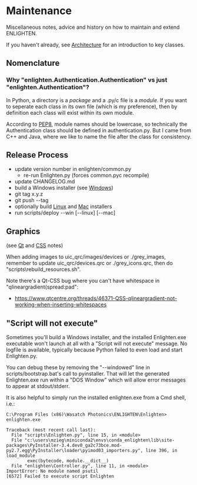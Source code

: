 # Maintenance

Miscellaneous notes, advice and history on how to maintain and extend ENLIGHTEN.

If you haven't already, see [Architecture](ARCHITECTURE.md) for an 
introduction to key classes.

## Nomenclature

### Why "enlighten.Authentication.Authentication" vs just "enlighten.Authentication"?

In Python, a directory is a _package_ and a .py/c file is a _module_.  If you 
want to seperate each class in its own file (which is my preference), then by
definition each class will exist within its own module.

According to [PEP8](https://www.python.org/dev/peps/pep-0008/#package-and-module-names),
module names should be lowercase, so technically the Authentication class should
be defined in authentication.py.  But I came from C++ and Java, where we like to
name the file after the class for consistency.

## Release Process

- update version number in enlighten/common.py
    - re-run Enlighten.py (forces common.pyc recompile)
- update CHANGELOG.md 
- build a Windows installer (see [Windows](BUILD_WIN11.md))
- git tag x.y.z
- git push --tag
- optionally build [Linux](BUILD_LINUX.md) and [Mac](BUILD_MACOS.md) installers
- run scripts/deploy --win [--linux] [--mac]

## Graphics

(see [Qt](QT.md) and [CSS](CSS.md) notes)

When adding images to uic\_qrc/images/devices or ./grey\_images, remember 
to update uic\_qrc/devices.qrc or ./grey\_icons.qrc, then do "scripts\rebuild_resources.sh".

Note there's a Qt-CSS bug where you can't have whitespace in "qlineargradient(spread:pad":

- https://www.qtcentre.org/threads/46371-QSS-qlineargradient-not-working-when-inserting-whitespaces

## "Script will not execute"

Sometimes you'll build a Windows installer, and the installed Enlighten.exe executable
won't launch at all with a "Script will not execute" message.  No logfile is available,
typically because Python failed to even load and start Enlighten.py.

You can debug these by removing the "--windowed" line in scripts/bootstrap.bat's call
to pyinstaller.  That will let the generated Enlighten.exe run within a "DOS Window"
which will allow error messages to appear at stdout/stderr.

It is also helpful to simply run the installed enlighten.exe from a Cmd shell, i.e.:

    C:\Program Files (x86)\Wasatch Photonics\ENLIGHTEN\Enlighten> enlighten.exe

    Traceback (most recent call last):
      File "scripts\Enlighten.py", line 15, in <module>
      File "c:\users\mzieg\miniconda2\envs\conda_enlighten\lib\site-packages\PyInstaller-3.4.dev0_ga2c73bce.mod-py2.7.egg\PyInstaller\loader\pyimod03_importers.py", line 396, in load_module
            exec(bytecode, module.__dict__)
      File "enlighten\Controller.py", line 11, in <module>
    ImportError: No module named psutil
    [6572] Failed to execute script Enlighten
